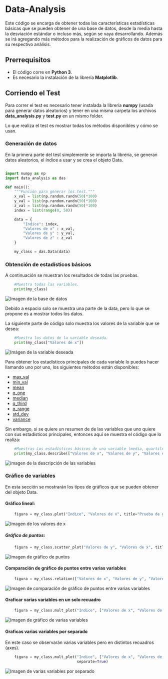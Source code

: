# Data-Analysis
Este código se encarga de obtener todas las características estadísticas básicas que se pueden obtener de una base de datos, desde la media hasta la desviación estándar o incluso más, según se vaya desarrollando. Además se irá agregando más métodos para la realización de gráficos de datos para su respectivo análisis.

## Prerrequisitos
- El código corre en **Python 3**.
- Es necesario la instalación de la librería **Matplotlib**.

## Corriendo el Test
Para correr el test es necesario tener instalada la librería **numpy** (usada para generar datos aleatorios) y tener en una misma carpeta los archivos **data_analysis.py** y **test.py** en un mismo folder.

Lo que realiza el test es mostrar todas los métodos disponibles y cómo se usan.

### Generación de datos
En la primera parte del test simplemente se importa la librería, se generan datos aleatorios, el índice a usar y se crea el objeto Data.
```python

import numpy as np
import data_analysis as das

def main():
    """Función para generar los test."""
    x_val = list(np.random.randn(50)*100)
    y_val = list(np.random.randn(50)*100)
    z_val = list(np.random.randn(50)*100)
    index = list(range(0, 50))

    data = {
        "Indice": index,
        "Valores de x" : x_val,
        "Valores de y" : y_val,
        "Valores de z" : z_val
    }

    my_class = das.Data(data)
```

### Obtención de estadísticos básicos
A continuación se muestran los resultados de todas las pruebas.
```python
    #Muestra todas las variables.
    print(my_class)
```
![Imagen de la base de datos](/images/show_data.png)

Debido a espacio solo se muestra una parte de la data, pero lo que se propone es a mostrar todos los datos.

La siguiente parte de código solo muestra los valores de la variable que se desea:
```python
    #Muestra los datos de la variable deseada.
    print(my_class["Valores de x"])
```
![Imágen de la variable deseada](/images/show_var.png)

Para obtener los estadísticos principales de cada variable lo puedes hacer llamando uno por uno, los siguientes métodos están disponibles:

- [max_val](https://github.com/falcone-gk/Data-Analysis/blob/fdbd76dd7aef114880526064586ba0f542ba1f79/data_analysis.py#L159)
- [min_val](https://github.com/falcone-gk/Data-Analysis/blob/fdbd76dd7aef114880526064586ba0f542ba1f79/data_analysis.py#L167)
- [mean](https://github.com/falcone-gk/Data-Analysis/blob/fdbd76dd7aef114880526064586ba0f542ba1f79/data_analysis.py#L193)
- [q_one](https://github.com/falcone-gk/Data-Analysis/blob/fdbd76dd7aef114880526064586ba0f542ba1f79/data_analysis.py#L209)
- [median](https://github.com/falcone-gk/Data-Analysis/blob/fdbd76dd7aef114880526064586ba0f542ba1f79/data_analysis.py#L200)
- [q_third](https://github.com/falcone-gk/Data-Analysis/blob/fdbd76dd7aef114880526064586ba0f542ba1f79/data_analysis.py#L221)
- [q_range](https://github.com/falcone-gk/Data-Analysis/blob/fdbd76dd7aef114880526064586ba0f542ba1f79/data_analysis.py#L235)
- [std_dev](https://github.com/falcone-gk/Data-Analysis/blob/fdbd76dd7aef114880526064586ba0f542ba1f79/data_analysis.py#L251)
- [variance](https://github.com/falcone-gk/Data-Analysis/blob/fdbd76dd7aef114880526064586ba0f542ba1f79/data_analysis.py#L241)

Sin embargo, si se quiere un resumen de de las variables que uno quiere con sus estadísticos principales, entonces aquí se muestra el código que lo realiza:
```python
    #Muestras Los estadísticos básicos de una variable (media, quartiles, desviación estándar, etc.)
    print(my_class.describe(["Valores de x", "Valores de y", "Valores de z"]))
```
![imagen de la descripción de las variables](/images/description.png)

### Gráfico de variables
En esta sección se mostrarán los tipos de gráficos que se pueden obtener del objeto Data.

#### Gráfico lineal:
```python
    figura = my_class.plot("Indice", "Valores de x", title="Prueba de gráfico 1")
```
![Imagen de los valores de x](/images/test1.png)

##### Gráfico de puntos:
```python
    figura = my_class.scatter_plot("Valores de y", "Valores de x", title="Prueba de gráfico 2")
```
![Imagen de gráfico de puntos](/images/test2.png)

#### Comparación de gráfico de puntos entre varias variables
```python
    figura = my_class.relation(["Valores de x", "Valores de y", "Valores de z"])
```
![Imagen de comparación de gráfico de puntos entre varias variables](/images/test3.png)

#### Graficar varias variables en un solo recuadro
```python
    figura = my_class.mult_plot("Indice", ["Valores de x", "Valores de y", "Valores de z"])
```
![Imagen de gráfico de varias variables](/images/test4.png)

#### Graficas varias variables por separado
En este caso se observarán varias variables pero en distintos recuadros (axes).
```python
    figura = my_class.mult_plot("Indice", ["Valores de x", "Valores de y", "Valores de z"],
                                separate=True)
```
![Imagen de varias variables por separado](/images/test5.png)

